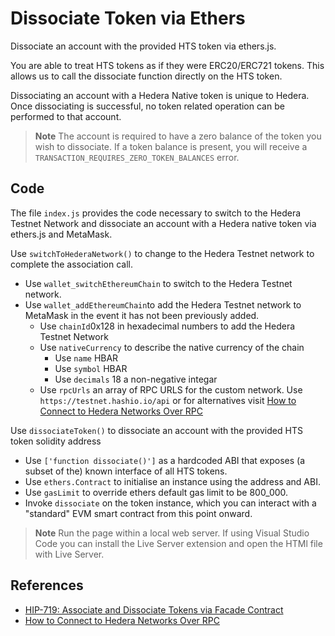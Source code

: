 # Dissociate Token via Ethers

Dissociate an account with the provided HTS token via ethers.js.


You are able to treat HTS tokens as if they were ERC20/ERC721 tokens. This allows us to call the dissociate function directly on the HTS token.


Dissociating an account with a Hedera Native token is unique to Hedera. Once dissociating is successful, no token related operation can be performed to that account.


> **Note**
> The account is required to have a zero balance of the token you wish to dissociate. If a token balance is present, you will receive a `TRANSACTION_REQUIRES_ZERO_TOKEN_BALANCES` error.


## Code
The file `index.js` provides the code necessary to switch to the Hedera Testnet Network and dissociate an account with a Hedera native token via ethers.js and MetaMask. 

Use `switchToHederaNetwork()` to change to the Hedera Testnet network to complete the association call.
- Use `wallet_switchEthereumChain` to switch to the Hedera Testnet network.
- Use `wallet_addEthereumChain`to add the Hedera Testnet network to MetaMask in the event it has not been previously added.
  - Use `chainId`0x128 in hexadecimal numbers to add the Hedera Testnet Network
  - Use `nativeCurrency` to describe the native currency of the chain
    - Use `name` HBAR
    - Use `symbol` HBAR
    - Use `decimals` 18 a non-negative integar 
  - Use `rpcUrls` an array of RPC URLS for the custom network. Use `https://testnet.hashio.io/api` or for alternatives visit [How to Connect to Hedera Networks Over RPC](https://docs.hedera.com/hedera/tutorials/more-tutorials/json-rpc-connections)

Use `dissociateToken()` to dissociate an account with the provided HTS token solidity address
- Use `['function dissociate()']` as a hardcoded ABI that exposes (a subset of the) known interface of all HTS tokens.
- Use `ethers.Contract` to initialise an instance using the address and ABI.
- Use `gasLimit` to override ethers default gas limit to be 800_000.
- Invoke `dissociate` on the token instance, which you can interact with a "standard" EVM smart contract from this point onward.

> **Note**
> Run the page within a local web server. If using Visual Studio Code you can install the Live Server extension and open the HTMl file with Live Server.


## References

- [HIP-719: Associate and Dissociate Tokens via Facade Contract](https://hips.hedera.com/hip/hip-719)
- [How to Connect to Hedera Networks Over RPC](https://docs.hedera.com/hedera/tutorials/more-tutorials/json-rpc-connections)